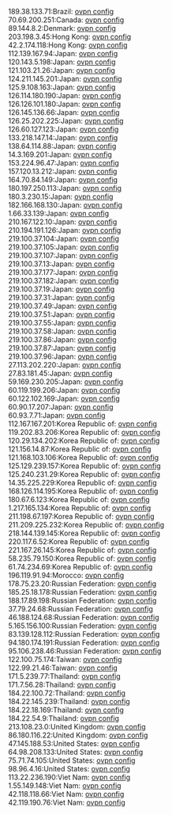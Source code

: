 189.38.133.71:Brazil: [ovpn config](vpn/189_38_133_71.ovpn)  
70.69.200.251:Canada: [ovpn config](vpn/70_69_200_251.ovpn)  
89.144.8.2:Denmark: [ovpn config](vpn/89_144_8_2.ovpn)  
203.198.3.45:Hong Kong: [ovpn config](vpn/203_198_3_45.ovpn)  
42.2.174.118:Hong Kong: [ovpn config](vpn/42_2_174_118.ovpn)  
112.139.167.94:Japan: [ovpn config](vpn/112_139_167_94.ovpn)  
120.143.5.198:Japan: [ovpn config](vpn/120_143_5_198.ovpn)  
121.103.21.26:Japan: [ovpn config](vpn/121_103_21_26.ovpn)  
124.211.145.201:Japan: [ovpn config](vpn/124_211_145_201.ovpn)  
125.9.108.163:Japan: [ovpn config](vpn/125_9_108_163.ovpn)  
126.114.180.190:Japan: [ovpn config](vpn/126_114_180_190.ovpn)  
126.126.101.180:Japan: [ovpn config](vpn/126_126_101_180.ovpn)  
126.145.136.66:Japan: [ovpn config](vpn/126_145_136_66.ovpn)  
126.25.202.225:Japan: [ovpn config](vpn/126_25_202_225.ovpn)  
126.60.127.123:Japan: [ovpn config](vpn/126_60_127_123.ovpn)  
133.218.147.14:Japan: [ovpn config](vpn/133_218_147_14.ovpn)  
138.64.114.88:Japan: [ovpn config](vpn/138_64_114_88.ovpn)  
14.3.169.201:Japan: [ovpn config](vpn/14_3_169_201.ovpn)  
153.224.96.47:Japan: [ovpn config](vpn/153_224_96_47.ovpn)  
157.120.13.212:Japan: [ovpn config](vpn/157_120_13_212.ovpn)  
164.70.84.149:Japan: [ovpn config](vpn/164_70_84_149.ovpn)  
180.197.250.113:Japan: [ovpn config](vpn/180_197_250_113.ovpn)  
180.3.230.15:Japan: [ovpn config](vpn/180_3_230_15.ovpn)  
182.166.168.130:Japan: [ovpn config](vpn/182_166_168_130.ovpn)  
1.66.33.139:Japan: [ovpn config](vpn/1_66_33_139.ovpn)  
210.167.122.10:Japan: [ovpn config](vpn/210_167_122_10.ovpn)  
210.194.191.126:Japan: [ovpn config](vpn/210_194_191_126.ovpn)  
219.100.37.104:Japan: [ovpn config](vpn/219_100_37_104.ovpn)  
219.100.37.105:Japan: [ovpn config](vpn/219_100_37_105.ovpn)  
219.100.37.107:Japan: [ovpn config](vpn/219_100_37_107.ovpn)  
219.100.37.13:Japan: [ovpn config](vpn/219_100_37_13.ovpn)  
219.100.37.177:Japan: [ovpn config](vpn/219_100_37_177.ovpn)  
219.100.37.182:Japan: [ovpn config](vpn/219_100_37_182.ovpn)  
219.100.37.19:Japan: [ovpn config](vpn/219_100_37_19.ovpn)  
219.100.37.31:Japan: [ovpn config](vpn/219_100_37_31.ovpn)  
219.100.37.49:Japan: [ovpn config](vpn/219_100_37_49.ovpn)  
219.100.37.51:Japan: [ovpn config](vpn/219_100_37_51.ovpn)  
219.100.37.55:Japan: [ovpn config](vpn/219_100_37_55.ovpn)  
219.100.37.58:Japan: [ovpn config](vpn/219_100_37_58.ovpn)  
219.100.37.86:Japan: [ovpn config](vpn/219_100_37_86.ovpn)  
219.100.37.87:Japan: [ovpn config](vpn/219_100_37_87.ovpn)  
219.100.37.96:Japan: [ovpn config](vpn/219_100_37_96.ovpn)  
27.113.202.220:Japan: [ovpn config](vpn/27_113_202_220.ovpn)  
27.83.181.45:Japan: [ovpn config](vpn/27_83_181_45.ovpn)  
59.169.230.205:Japan: [ovpn config](vpn/59_169_230_205.ovpn)  
60.119.199.206:Japan: [ovpn config](vpn/60_119_199_206.ovpn)  
60.122.102.169:Japan: [ovpn config](vpn/60_122_102_169.ovpn)  
60.90.17.207:Japan: [ovpn config](vpn/60_90_17_207.ovpn)  
60.93.7.71:Japan: [ovpn config](vpn/60_93_7_71.ovpn)  
112.167.167.201:Korea Republic of: [ovpn config](vpn/112_167_167_201.ovpn)  
119.202.83.206:Korea Republic of: [ovpn config](vpn/119_202_83_206.ovpn)  
120.29.134.202:Korea Republic of: [ovpn config](vpn/120_29_134_202.ovpn)  
121.156.14.87:Korea Republic of: [ovpn config](vpn/121_156_14_87.ovpn)  
121.168.103.106:Korea Republic of: [ovpn config](vpn/121_168_103_106.ovpn)  
125.129.239.157:Korea Republic of: [ovpn config](vpn/125_129_239_157.ovpn)  
125.240.231.29:Korea Republic of: [ovpn config](vpn/125_240_231_29.ovpn)  
14.35.225.229:Korea Republic of: [ovpn config](vpn/14_35_225_229.ovpn)  
168.126.114.195:Korea Republic of: [ovpn config](vpn/168_126_114_195.ovpn)  
180.67.6.123:Korea Republic of: [ovpn config](vpn/180_67_6_123.ovpn)  
1.217.165.134:Korea Republic of: [ovpn config](vpn/1_217_165_134.ovpn)  
211.198.67.197:Korea Republic of: [ovpn config](vpn/211_198_67_197.ovpn)  
211.209.225.232:Korea Republic of: [ovpn config](vpn/211_209_225_232.ovpn)  
218.144.139.145:Korea Republic of: [ovpn config](vpn/218_144_139_145.ovpn)  
220.117.6.52:Korea Republic of: [ovpn config](vpn/220_117_6_52.ovpn)  
221.167.26.145:Korea Republic of: [ovpn config](vpn/221_167_26_145.ovpn)  
58.235.79.150:Korea Republic of: [ovpn config](vpn/58_235_79_150.ovpn)  
61.74.234.69:Korea Republic of: [ovpn config](vpn/61_74_234_69.ovpn)  
196.119.91.94:Morocco: [ovpn config](vpn/196_119_91_94.ovpn)  
178.75.23.20:Russian Federation: [ovpn config](vpn/178_75_23_20.ovpn)  
185.25.18.178:Russian Federation: [ovpn config](vpn/185_25_18_178.ovpn)  
188.17.89.198:Russian Federation: [ovpn config](vpn/188_17_89_198.ovpn)  
37.79.24.68:Russian Federation: [ovpn config](vpn/37_79_24_68.ovpn)  
46.188.124.68:Russian Federation: [ovpn config](vpn/46_188_124_68.ovpn)  
5.165.156.100:Russian Federation: [ovpn config](vpn/5_165_156_100.ovpn)  
83.139.128.112:Russian Federation: [ovpn config](vpn/83_139_128_112.ovpn)  
94.180.174.191:Russian Federation: [ovpn config](vpn/94_180_174_191.ovpn)  
95.106.238.46:Russian Federation: [ovpn config](vpn/95_106_238_46.ovpn)  
122.100.75.174:Taiwan: [ovpn config](vpn/122_100_75_174.ovpn)  
122.99.21.46:Taiwan: [ovpn config](vpn/122_99_21_46.ovpn)  
171.5.239.77:Thailand: [ovpn config](vpn/171_5_239_77.ovpn)  
171.7.56.28:Thailand: [ovpn config](vpn/171_7_56_28.ovpn)  
184.22.100.72:Thailand: [ovpn config](vpn/184_22_100_72.ovpn)  
184.22.145.239:Thailand: [ovpn config](vpn/184_22_145_239.ovpn)  
184.22.18.169:Thailand: [ovpn config](vpn/184_22_18_169.ovpn)  
184.22.54.9:Thailand: [ovpn config](vpn/184_22_54_9.ovpn)  
213.108.23.0:United Kingdom: [ovpn config](vpn/213_108_23_0.ovpn)  
86.180.116.22:United Kingdom: [ovpn config](vpn/86_180_116_22.ovpn)  
47.145.188.53:United States: [ovpn config](vpn/47_145_188_53.ovpn)  
64.98.208.133:United States: [ovpn config](vpn/64_98_208_133.ovpn)  
75.71.74.105:United States: [ovpn config](vpn/75_71_74_105.ovpn)  
98.96.4.16:United States: [ovpn config](vpn/98_96_4_16.ovpn)  
113.22.236.190:Viet Nam: [ovpn config](vpn/113_22_236_190.ovpn)  
1.55.149.148:Viet Nam: [ovpn config](vpn/1_55_149_148.ovpn)  
42.118.118.66:Viet Nam: [ovpn config](vpn/42_118_118_66.ovpn)  
42.119.190.76:Viet Nam: [ovpn config](vpn/42_119_190_76.ovpn)  
